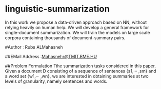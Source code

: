 # linguistic-summarization
In this work we propose a data-driven approach based on NN, without relying heavily on human help. We will develop a general framework for single-document summarization. We will train the models on large scale corpora containing thousands of document-summary pairs. 

#Author : Ruba ALMahasneh 

##EMail Address :Mahasnehr@TMIT.BME.HU


##Problem Formulation
Tthe summarization tasks considered in this paper. Given a document D consisting of a sequence of sentences
{s1,··· ,sm} and a word set {w1,··· ,wn}, we are
interested in obtaining summaries at two levels of
granularity, namely sentences and words.
